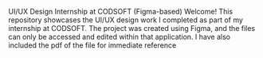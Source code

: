 UI/UX Design Internship at CODSOFT (Figma-based)
Welcome!
This repository showcases the UI/UX design work I completed as part of my internship at CODSOFT.
The project was created using Figma, and the files can only be accessed and edited within that application.
I have also included the pdf of the file for immediate reference
